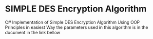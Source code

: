 # SIMPLE DES Encryption Algorithm
C# Implementation of Simple DES Encryption Algorithm Using OOP Principles in easiest Way the parameters used in this algorithm is in the document in the link bellow


